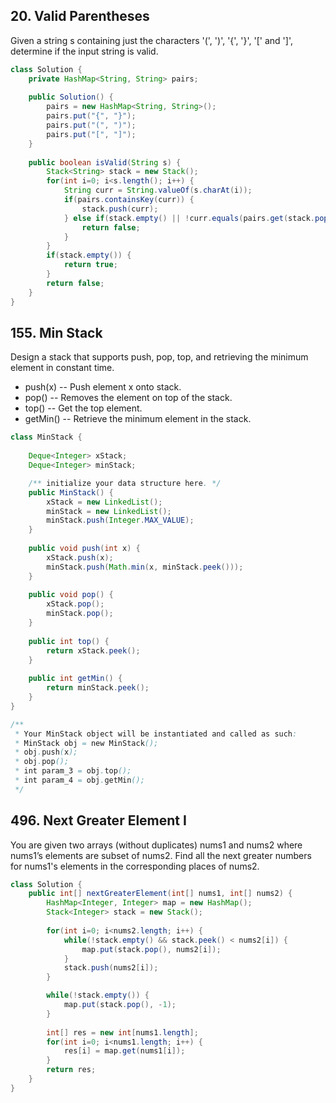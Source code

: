 ## 20. Valid Parentheses
Given a string s containing just the characters '(', ')', '{', '}', '[' and ']', determine if the input string is valid.
```java
class Solution {
    private HashMap<String, String> pairs;
    
    public Solution() {
        pairs = new HashMap<String, String>();
        pairs.put("{", "}");
        pairs.put("(", ")");
        pairs.put("[", "]");
    }
    
    public boolean isValid(String s) {
        Stack<String> stack = new Stack();
        for(int i=0; i<s.length(); i++) {
            String curr = String.valueOf(s.charAt(i));
            if(pairs.containsKey(curr)) {
                stack.push(curr);
            } else if(stack.empty() || !curr.equals(pairs.get(stack.pop()))) {
                return false;
            }
        }
        if(stack.empty()) {
            return true;
        }
        return false;
    }
}
```

## 155. Min Stack
Design a stack that supports push, pop, top, and retrieving the minimum element in constant time.

- push(x) -- Push element x onto stack.
- pop() -- Removes the element on top of the stack.
- top() -- Get the top element.
- getMin() -- Retrieve the minimum element in the stack.


```java
class MinStack {
    
    Deque<Integer> xStack;
    Deque<Integer> minStack;

    /** initialize your data structure here. */
    public MinStack() {
        xStack = new LinkedList();
        minStack = new LinkedList();
        minStack.push(Integer.MAX_VALUE);
    }
    
    public void push(int x) {
        xStack.push(x);
        minStack.push(Math.min(x, minStack.peek()));
    }
    
    public void pop() {
        xStack.pop();
        minStack.pop();
    }
    
    public int top() {
        return xStack.peek();
    }
    
    public int getMin() {
        return minStack.peek();
    }
}

/**
 * Your MinStack object will be instantiated and called as such:
 * MinStack obj = new MinStack();
 * obj.push(x);
 * obj.pop();
 * int param_3 = obj.top();
 * int param_4 = obj.getMin();
 */
```

## 496. Next Greater Element I
You are given two arrays (without duplicates) nums1 and nums2 where nums1’s elements are subset of nums2. Find all the next greater numbers for nums1's elements in the corresponding places of nums2.

```java
class Solution {
    public int[] nextGreaterElement(int[] nums1, int[] nums2) {
        HashMap<Integer, Integer> map = new HashMap();
        Stack<Integer> stack = new Stack();
        
        for(int i=0; i<nums2.length; i++) {
            while(!stack.empty() && stack.peek() < nums2[i]) {
                map.put(stack.pop(), nums2[i]);
            }
            stack.push(nums2[i]);
        }

        while(!stack.empty()) {
            map.put(stack.pop(), -1);
        }
        
        int[] res = new int[nums1.length];
        for(int i=0; i<nums1.length; i++) {
            res[i] = map.get(nums1[i]);
        }
        return res;
    }
}
```